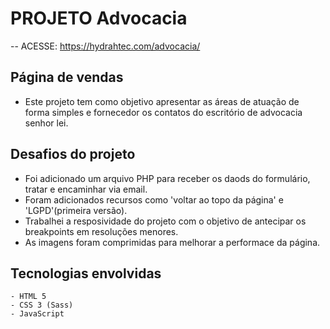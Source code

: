 # PROJETO Advocacia
 -- ACESSE: https://hydrahtec.com/advocacia/

## Página de vendas
*   Este projeto tem como objetivo apresentar as áreas de atuação de forma simples e fornecedor os contatos do escritório de advocacia senhor lei.

## Desafios do projeto
*   Foi adicionado um arquivo PHP para receber os daods do formulário, tratar e encaminhar via email.
*   Foram adicionados recursos como 'voltar ao topo da página' e 'LGPD'(primeira versão).
*    Trabalhei a resposividade do projeto com o objetivo de antecipar os breakpoints em resoluções menores.
*   As imagens foram comprimidas para melhorar a performace da página.

## Tecnologias envolvidas
    - HTML 5 
    - CSS 3 (Sass)
    - JavaScript

